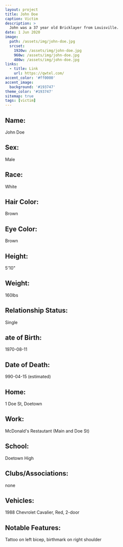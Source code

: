 ```yaml
---
layout: project
title: John Doe
caption: Victim
description: >
  John was a 37 year old Bricklayer from Louisville.
date: 1 Jun 2020
image: 
  path: /assets/img/john-doe.jpg
  srcset: 
    1920w: /assets/img/john-doe.jpg
    960w: /assets/img/john-doe.jpg
    480w: /assets/img/john-doe.jpg
links:
  - title: Link
    url: https://qwtel.com/
accent_color: '#ff0000'
accent_image:
  background: '#193747'
theme_color: '#193747'
sitemap: true
tags: [victim]
---
```


## Name: 
John Doe

## Sex: 
Male

## Race: 
White

## Hair Color: 
Brown

## Eye Color: 
Brown

## Height: 
5'10"

## Weight: 
160lbs

## Relationship Status: 
Single

## ate of Birth: 
1970-08-11

## Date of Death: 
990-04-15 (estimated)

## Home: 
1 Doe St, Doetown

## Work: 
McDonald's Restautant (Main and Doe St)

## School: 
Doetown High

## Clubs/Associations: 
none

## Vehicles: 
1988 Chevrolet Cavalier, Red, 2-door

## Notable Features: 
Tattoo on left bicep, birthmark on right shoulder
